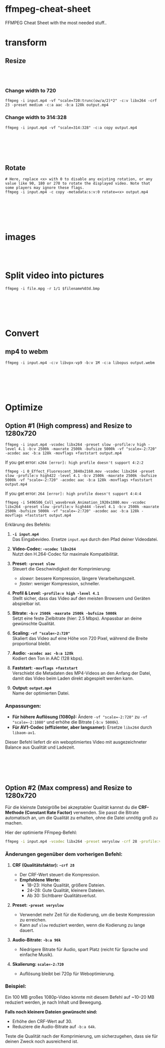 # ffmpeg-cheat-sheet
FFMPEG Cheat Sheet with the most needed stuff..


# transform


## Resize

<br><br>

### Change width to 720
```
ffmpeg -i input.mp4 -vf "scale=720:trunc(ow/a/2)*2" -c:v libx264 -crf 23 -preset medium -c:a aac -b:a 128k output.mp4
```

### Change width to 314:328
```
ffmpeg -i input.mp4 -vf "scale=314:328" -c:a copy output.mp4
```







<br><br>
<br><br>

## Rotate
```shell
# Here, replace <x> with 0 to disable any existing rotation, or any value like 90, 180 or 270 to rotate the displayed video. Note that some players may ignore these flags.
ffmpeg -i input.mp4 -c copy -metadata:s:v:0 rotate=<x> output.mp4
```












<br><br>
<br><br>

# images

<br><br>



# Split video into pictures
```shell
ffmpeg -i file.mpg -r 1/1 $filename%03d.bmp
```










<br><br>
<br><br>

# Convert

## mp4 to webm
```
ffmpeg -i input.mp4 -c:v libvpx-vp9 -b:v 1M -c:a libopus output.webm
```






<br><br>
<br><br>


# Optimize

## Option #1 (High compress) and Resize to 1280x720
```shell
ffmpeg -i input.mp4 -vcodec libx264 -preset slow -profile:v high -level 4.1 -b:v 2500k -maxrate 2500k -bufsize 5000k -vf "scale=-2:720" -acodec aac -b:a 128k -movflags +faststart output.mp4
```

If you get error: `x264 [error]: high profile doesn't support 4:2:2`
```shell
ffmpeg -i 0_Effect_Fluorescent_3840x2160.mov -vcodec libx264 -preset slow -profile:v high422 -level 4.1 -b:v 2500k -maxrate 2500k -bufsize 5000k -vf "scale=-2:720" -acodec aac -b:a 128k -movflags +faststart output.mp4
```

If you get error: `264 [error]: high profile doesn't support 4:4:4`
```shell
ffmpeg -i 5496506_Coll_wavebreak_Animation_1920x1080.mov -vcodec libx264 -preset slow -profile:v high444 -level 4.1 -b:v 2500k -maxrate 2500k -bufsize 5000k -vf "scale=-2:720" -acodec aac -b:a 128k -movflags +faststart output.mp4
```





Erklärung des Befehls:
1. **`-i input.mp4`**  
   Das Eingabevideo. Ersetze `input.mp4` durch den Pfad deiner Videodatei.

2. **Video-Codec: `-vcodec libx264`**  
   Nutzt den H.264-Codec für maximale Kompatibilität.

3. **Preset: `-preset slow`**  
   Steuert die Geschwindigkeit der Komprimierung:  
   - *slower*: bessere Kompression, längere Verarbeitungszeit.  
   - *faster*: weniger Kompression, schneller.

4. **Profil & Level: `-profile:v high -level 4.1`**  
   Stellt sicher, dass das Video auf den meisten Browsern und Geräten abspielbar ist.

5. **Bitrate: `-b:v 2500k -maxrate 2500k -bufsize 5000k`**  
   Setzt eine feste Zielbitrate (hier: 2.5 Mbps). Anpassbar an deine gewünschte Qualität.

6. **Scaling: `-vf "scale=-2:720"`**  
   Skaliert das Video auf eine Höhe von 720 Pixel, während die Breite proportional bleibt.

7. **Audio: `-acodec aac -b:a 128k`**  
   Kodiert den Ton in AAC (128 kbps).

8. **Faststart: `-movflags +faststart`**  
   Verschiebt die Metadaten des MP4-Videos an den Anfang der Datei, damit das Video beim Laden direkt abgespielt werden kann.

9. **Output: `output.mp4`**  
   Name der optimierten Datei.

### Anpassungen:
- **Für höhere Auflösung (1080p):**
  Ändere `-vf "scale=-2:720"` zu `-vf "scale=-2:1080"` und erhöhe die Bitrate (`-b:v 5000k`).
- **Für AV1-Codec (effizienter, aber langsamer):**
  Ersetze `libx264` durch `libaom-av1`.

Dieser Befehl liefert dir ein weboptimiertes Video mit ausgezeichneter Balance aus Qualität und Ladezeit.








<br><br>
<br><br>


## Option #2 (Max compress) and Resize to 1280x720
Für die kleinste Dateigröße bei akzeptabler Qualität kannst du die **CRF-Methode (Constant Rate Factor)** verwenden. Sie passt die Bitrate automatisch an, um die Qualität zu erhalten, ohne die Datei unnötig groß zu machen.  

Hier der optimierte FFmpeg-Befehl:  

```bash
ffmpeg -i input.mp4 -vcodec libx264 -preset veryslow -crf 28 -profile:v high -level 4.1 -vf "scale=-2:720" -acodec aac -b:a 96k -movflags +faststart output.mp4
```

### Änderungen gegenüber dem vorherigen Befehl:
1. **CRF (Qualitätsfaktor): `-crf 28`**  
   - Der CRF-Wert steuert die Kompression.  
   - **Empfohlene Werte:**  
     - 18–23: Hohe Qualität, größere Dateien.  
     - 24–28: Gute Qualität, kleinere Dateien.  
     - Ab 30: Sichtbarer Qualitätsverlust.  

2. **Preset: `-preset veryslow`**  
   - Verwendet mehr Zeit für die Kodierung, um die beste Kompression zu erreichen.  
   - Kann auf `slow` reduziert werden, wenn die Kodierung zu lange dauert.

3. **Audio-Bitrate: `-b:a 96k`**  
   - Niedrigere Bitrate für Audio, spart Platz (reicht für Sprache und einfache Musik).

4. **Skalierung: `scale=-2:720`**  
   - Auflösung bleibt bei 720p für Weboptimierung.

### Beispiel:
Ein 100 MB großes 1080p-Video könnte mit diesem Befehl auf ~10–20 MB reduziert werden, je nach Inhalt und Bewegung.  

**Falls noch kleinere Dateien gewünscht sind:**
- Erhöhe den CRF-Wert auf 30.
- Reduziere die Audio-Bitrate auf `-b:a 64k`.  

Teste die Qualität nach der Komprimierung, um sicherzugehen, dass sie für deinen Zweck noch ausreichend ist.

